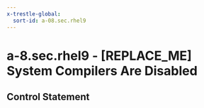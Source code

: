 ```yaml
---
x-trestle-global:
  sort-id: a-08.sec.rhel9
---
```


# a-8.sec.rhel9 - \[REPLACE_ME\] System Compilers Are Disabled

## Control Statement
